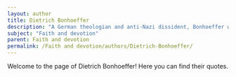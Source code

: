 ```yaml
---
layout: author
title: Dietrich Bonhoeffer
description: "A German theologian and anti-Nazi dissident, Bonhoeffer wrote extensively on faith in the face of suffering and the call to live out one's devotion to God, particularly in works like 'The Cost of Discipleship'."
subject: "Faith and devotion"
parent: Faith and devotion
permalink: /Faith and devotion/authors/Dietrich-Bonhoeffer/
---
```


Welcome to the page of Dietrich Bonhoeffer! Here you can find their quotes.
